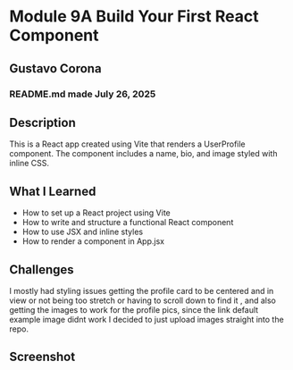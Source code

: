 # Module 9A Build Your First React Component

## Gustavo Corona
### README.md made July 26, 2025

## Description
This is a React app created using Vite that renders a UserProfile component. The component includes a name, bio, and image styled with inline CSS.

## What I Learned
- How to set up a React project using Vite
- How to write and structure a functional React component
- How to use JSX and inline styles
- How to render a component in App.jsx

## Challenges
I mostly had styling issues getting the profile card to be centered and in view or not being too stretch or having to scroll down to find it , and also getting the images to work for the profile pics, since the link default example image didnt work I decided to just upload images straight into the repo. 

## Screenshot
